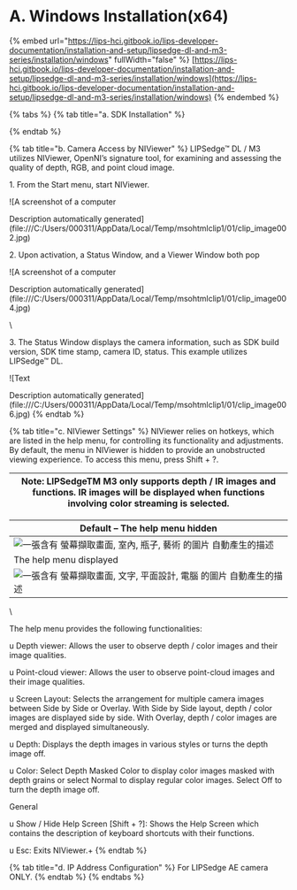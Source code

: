 # A. Windows Installation(x64)



{% embed url="https://lips-hci.gitbook.io/lips-developer-documentation/installation-and-setup/lipsedge-dl-and-m3-series/installation/windows" fullWidth="false" %}
[https://lips-hci.gitbook.io/lips-developer-documentation/installation-and-setup/lipsedge-dl-and-m3-series/installation/windows](https://lips-hci.gitbook.io/lips-developer-documentation/installation-and-setup/lipsedge-dl-and-m3-series/installation/windows)
{% endembed %}

{% tabs %}
{% tab title="a.	SDK Installation" %}

{% endtab %}

{% tab title="b.	Camera Access by NIViewer" %}
LIPSedge™ DL / M3 utilizes NIViewer, OpenNI’s signature tool, for examining and assessing the quality of depth, RGB, and point cloud image.

&#x20;

1\.        From the Start menu, start NIViewer.

![A screenshot of a computer

Description automatically generated](file:///C:/Users/000311/AppData/Local/Temp/msohtmlclip1/01/clip\_image002.jpg)

&#x20;

2\.        Upon activation, a Status Window, and a Viewer Window both pop

![A screenshot of a computer

Description automatically generated](file:///C:/Users/000311/AppData/Local/Temp/msohtmlclip1/01/clip\_image004.jpg)

\


&#x20;

3\.        The Status Window displays the camera information, such as SDK build version, SDK time stamp, camera ID, status. This example utilizes LIPSedge™ DL.

![Text

Description automatically generated](file:///C:/Users/000311/AppData/Local/Temp/msohtmlclip1/01/clip\_image006.jpg)
{% endtab %}

{% tab title="c. NIViewer Settings" %}
NIViewer relies on hotkeys, which are listed in the help menu, for controlling its functionality and adjustments. By default, the menu in NIViewer is hidden to provide an unobstructed viewing experience. To access this menu, press Shift + ?.

&#x20;

| Note: LIPSedgeTM M3 only supports depth / IR images and functions. IR images will be displayed when functions involving color streaming is selected. |
| ---------------------------------------------------------------------------------------------------------------------------------------------------- |

&#x20;

| Default – The help menu hidden                                                                                                   |
| -------------------------------------------------------------------------------------------------------------------------------- |
| ![一張含有 螢幕擷取畫面, 室內, 瓶子, 藝術 的圖片&#xA;&#xA;自動產生的描述](file:///C:/Users/000311/AppData/Local/Temp/msohtmlclip1/01/clip\_image002.jpg)   |
| The help menu displayed                                                                                                          |
| ![一張含有 螢幕擷取畫面, 文字, 平面設計, 電腦 的圖片&#xA;&#xA;自動產生的描述](file:///C:/Users/000311/AppData/Local/Temp/msohtmlclip1/01/clip\_image004.jpg) |

&#x20;

\


&#x20;

The help menu provides the following functionalities:

&#x20;

u  Depth viewer: Allows the user to observe depth / color images and their image qualities.

u  Point-cloud viewer: Allows the user to observe point-cloud images and their image qualities.

u Screen Layout: Selects the arrangement for multiple camera images between Side by Side or Overlay. With Side by Side layout, depth / color images are displayed side by side. With Overlay, depth / color images are merged and displayed simultaneously.

u Depth: Displays the depth images in various styles or turns the depth image off.

u Color: Select Depth Masked Color to display color images masked with depth grains or select Normal to display regular color images. Select Off to turn the depth image off.

&#x20;

General

u  Show / Hide Help Screen \[Shift + ?]: Shows the Help Screen which contains the description of keyboard shortcuts with their functions.

u  Esc: Exits NIViewer.+
{% endtab %}

{% tab title="d. IP Address Configuration" %}
For LIPSedge AE camera ONLY.
{% endtab %}
{% endtabs %}
